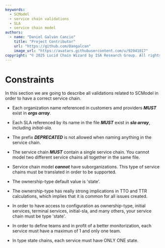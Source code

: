 ```yaml
---
keywords:
  - SCModel
  - service chain validations
  - SLA
  - service chain model
authors: 
  - name: "Daniel Galván Cancio"
    title: "Project Contributor"
    url: "https://github.com/Dangalcan"
    image_url: "https://avatars.githubusercontent.com/u/92941017"
copyright: "© 2025 Lucid Chain Wizard by ISA Research Group. All rights reserved."
---
```


# Constraints

In this section we are going to describe all validations related to SCModel in order to have a correct service chain.

+ Each organization name referenced in customers amd providers  ***MUST*** exist in ***orgs array***.

+ Each SLA referenced by its name in the file ***MUST*** exist in ***sla array***, including *initial-sla*.

+ The prefix ***_DEPRECATED_*** is not allowed when naming anything in the service chain.

+ The service chain ***MUST*** contain a single service chain. You cannot model two different service chains all together in the same file.

+ Service chain model ***cannot*** have suborganizations. This type of service chains
must be translated in order to be supported.

+ The ownership-type default value is 'state'.

+ The ownership-type has really strong implications in TTO and TTR calculations,
which implies that it is common for all issues created.

+ In order to have access to configuration as ownership-type, initial services,
terminal services, initial-sla, and many others, your service chain
must be type 'state'.

+ In order to define teams and in profit of a better monitorization, each service must have
a maximun of 1 and only one team.

+ In type state chains, each service must have ONLY ONE state.
